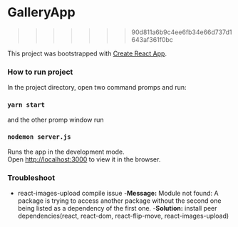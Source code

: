 # GalleryApp
>>>>>>> 90d811a6b9c4ee6fb34e66d737d1643af361f0bc

This project was bootstrapped with [Create React App](https://github.com/facebook/create-react-app).

### How to run project
In the project directory, open two command promps and run:
### `yarn start`
and the other promp window run
### `nodemon server.js`

Runs the app in the development mode.<br />
Open [http://localhost:3000](http://localhost:3000) to view it in the browser.


### Troubleshoot
- react-images-upload compile issue
  -**Message:** Module not found: A package is trying to access another package without the second one being listed as a dependency of the first one.
  -**Solution:** install peer dependencies(react, react-dom, react-flip-move, react-images-upload)

